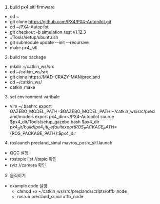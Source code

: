 1. build px4 sitl firmware
- cd ~
- git clone https://github.com/PX4/PX4-Autopilot.git
- cd ~/PX4-Autopilot
- git checkout -b simulation_test v1.12.3
- ./Tools/setup/ubuntu.sh
- git submodule update --init --recursive
- make px4_sitl

2. build ros package
- mkdir ~/catkin_ws/src
- cd ~/catkin_ws/src
- git clone https://MAD-CRAZY-MAN/precland
- cd ~/catkin_ws/
- catkin_make

3. set environment varibale
- vim ~/.bashrc 
export GAZEBO_MODEL_PATH=$GAZEBO_MODEL_PATH:~/catkin_ws/src/precland/models
export px4_dir=~/PX4-Autopilot
source $px4_dir/Tools/setup_gazebo.bash $px4_dir $px4_dir/build/px4_sitl_default
export ROS_PACKAGE_PATH=${ROS_PACKAGE_PATH}:$px4_dir

4. roslaunch precland_simul mavros_posix_sitl.launch
- QGC 실행
- rostopic list //topic 확인
- rviz //camera 확인 

5. 움직이기
- example code 실행
    - chmod +x ~/catkin_ws/src/precland/scripts/offb_node
    - rosrun precland_simul offb_node
